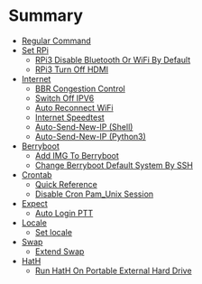 # Summary

* [Regular Command](./article/01.Regular-Command.md)
* [Set RPi]()
    * [RPi3 Disable Bluetooth Or WiFi By Default](./article/02.RPi3-Disable-Bluetooth-Or-WiFi-By-Default.md)
    * [RPi3 Turn Off HDMI](./article/03.RPi3-Turn-Off-HDMI.md)
* [Internet]()
    * [BBR Congestion Control](./article/04.Set-TCP-BBR.md)
    * [Switch Off IPV6](./article/05.RPi3-Switch-Off-IPV6.md)
    * [Auto Reconnect WiFi](./article/06.RPi3-Auto-Reconnect-WiFi.md)
    * [Internet Speedtest](./article/07.Internet-Speedtest.md)
    * [Auto-Send-New-IP (Shell)](./article/08.RPi3-Auto-Send-New-IP_Shell.md)
    * [Auto-Send-New-IP (Python3)](./article/09.RPi3-Auto-Send-New-IP_Python3.md)
* [Berryboot]()
    * [Add IMG To Berryboot](./article/10.Add-IMG-To-Berryboot.md)
    * [Change Berryboot Default System By SSH](./article/11.RPi3-Change-Berryboot-Default-System-By-SSH.md)
* [Crontab]()
    * [Quick Reference](./article/12.Crontab–Quick-Reference.md)
    * [Disable Cron Pam_Unix Session](./article/13.Disable-Cron-Pam-Unix-Session.md)
* [Expect]()
    * [Auto Login PTT](./article/14.Auto-Login-PTT.md)
* [Locale]()
    * [Set locale](./article/15.Set-LC.md)
* [Swap]()
    * [Extend Swap](./article/Extend-Swap.md)
* [HatH]()
    * [Run HatH On Portable External Hard Drive](./article/Run-HatH-On-Portable-External-Hard-Drive.md)
